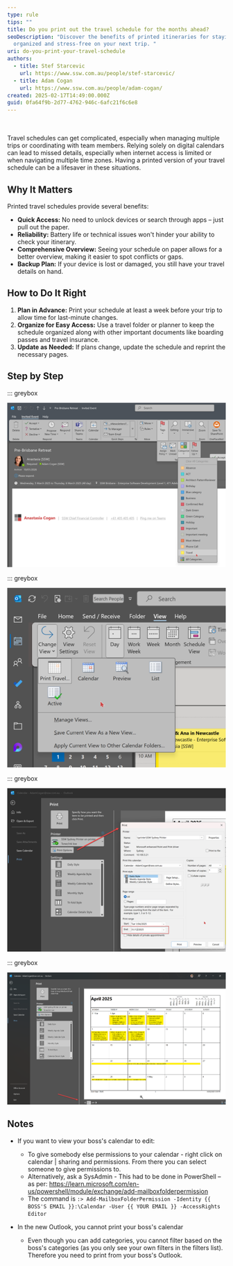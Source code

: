 ```yaml
---
type: rule
tips: ""
title: Do you print out the travel schedule for the months ahead?
seoDescription: "Discover the benefits of printed itineraries for staying
  organized and stress-free on your next trip. "
uri: do-you-print-your-travel-schedule
authors:
  - title: Stef Starcevic
    url: https://www.ssw.com.au/people/stef-starcevic/
  - title: Adam Cogan
    url: https://www.ssw.com.au/people/adam-cogan/
created: 2025-02-17T14:49:00.000Z
guid: 0fa64f9b-2d77-4762-946c-6afc21f6c6e8
---
```

\
\
Travel schedules can get complicated, especially when managing multiple trips or coordinating with team members. Relying solely on digital calendars can lead to missed details, especially when internet access is limited or when navigating multiple time zones. Having a printed version of your travel schedule can be a lifesaver in these situations.

<!--endintro-->

## Why It Matters

Printed travel schedules provide several benefits:

* **Quick Access:** No need to unlock devices or search through apps – just pull out the paper.
* **Reliability:** Battery life or technical issues won't hinder your ability to check your itinerary.
* **Comprehensive Overview:** Seeing your schedule on paper allows for a better overview, making it easier to spot conflicts or gaps.
* **Backup Plan:** If your device is lost or damaged, you still have your travel details on hand.

## How to Do It Right

1. **Plan in Advance:** Print your schedule at least a week before your trip to allow time for last-minute changes.
2. **Organize for Easy Access:** Use a travel folder or planner to keep the schedule organized along with other important documents like boarding passes and travel insurance.
3. **Update as Needed:** If plans change, update the schedule and reprint the necessary pages.

## Step by Step

::: greybox

![1. When you get an appointment, categorise it as "Travel"](pa-rule-1.png)

::: greybox

![2. Make a view that shows only your travel appointments](pa-rule-2.png)

::: greybox

![3. Set the date period to the end of year:  Print Options | Print Range| End Date](pa-rule-3.png)

::: greybox

![4. Print from that view](pa-rule-4.png)

## Notes

* If you want to view your boss's calendar to edit: 

  * To give somebody else permissions to your calendar - right click on calendar | sharing and permissions. From there you can select someone to give permissions to.  
  * Alternatively, ask a SysAdmin - This had to be done in PowerShell – as per: https://learn.microsoft.com/en-us/powershell/module/exchange/add-mailboxfolderpermission
  *    The command is 
```:> Add-MailboxFolderPermission -Identity {{ BOSS'S EMAIL }}:\Calendar -User {{ YOUR EMAIL }} -AccessRights Editor```
* In the new Outlook, you cannot print your boss's calendar
  * Even though you can add categories, you cannot filter based on the boss's categories (as you only see your own filters in the filters list). Therefore you need to print from your boss's Outlook.

